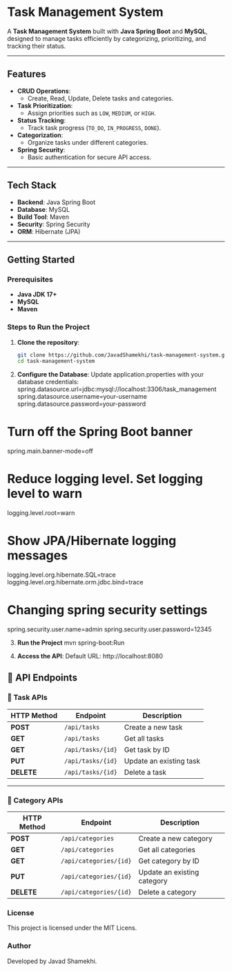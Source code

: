 # Task Management System

A **Task Management System** built with **Java Spring Boot** and **MySQL**, designed to manage tasks efficiently by categorizing, prioritizing, and tracking their status.

---

## Features
- **CRUD Operations**:
  - Create, Read, Update, Delete tasks and categories.
- **Task Prioritization**:
  - Assign priorities such as `LOW`, `MEDIUM`, or `HIGH`.
- **Status Tracking**:
  - Track task progress (`TO_DO`, `IN_PROGRESS`, `DONE`).
- **Categorization**:
  - Organize tasks under different categories.
- **Spring Security**:
  - Basic authentication for secure API access.

---

## Tech Stack
- **Backend**: Java Spring Boot
- **Database**: MySQL
- **Build Tool**: Maven
- **Security**: Spring Security
- **ORM**: Hibernate (JPA)

---

## Getting Started

### Prerequisites
- **Java JDK 17+**
- **MySQL**
- **Maven**

### Steps to Run the Project
1. **Clone the repository**:
   ```bash
   git clone https://github.com/JavadShamekhi/task-management-system.git
   cd task-management-system

2. **Configure the Database**: Update application.properties with your database credentials:
spring.datasource.url=jdbc:mysql://localhost:3306/task_management
spring.datasource.username=your-username
spring.datasource.password=your-password

# Turn off the Spring Boot banner
spring.main.banner-mode=off

# Reduce logging level. Set logging level to warn
logging.level.root=warn

# Show JPA/Hibernate logging messages
logging.level.org.hibernate.SQL=trace
logging.level.org.hibernate.orm.jdbc.bind=trace

# Changing spring security settings
spring.security.user.name=admin
spring.security.user.password=12345 

3. **Run the Project**
mvn spring-boot:Run

4. **Access the API**:
Default URL: http://localhost:8080


## 📌 API Endpoints

### 🔹 Task APIs
| HTTP Method | Endpoint             | Description             |
|------------|----------------------|-------------------------|
| **POST**   | `/api/tasks`         | Create a new task      |
| **GET**    | `/api/tasks`         | Get all tasks         |
| **GET**    | `/api/tasks/{id}`    | Get task by ID        |
| **PUT**    | `/api/tasks/{id}`    | Update an existing task |
| **DELETE** | `/api/tasks/{id}`    | Delete a task         |

---

### 🔹 Category APIs
| HTTP Method | Endpoint               | Description               |
|------------|------------------------|---------------------------|
| **POST**   | `/api/categories`       | Create a new category    |
| **GET**    | `/api/categories`       | Get all categories       |
| **GET**    | `/api/categories/{id}`  | Get category by ID       |
| **PUT**    | `/api/categories/{id}`  | Update an existing category |
| **DELETE** | `/api/categories/{id}`  | Delete a category        |



### License
This project is licensed under the MIT Licens.

### Author
Developed by Javad Shamekhi.



